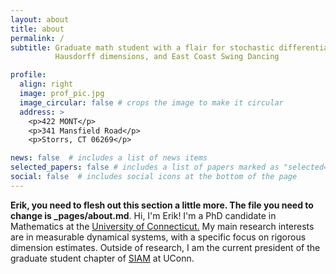 ```yaml
---
layout: about
title: about
permalink: /
subtitle: Graduate math student with a flair for stochastic differential equations,
          Hausdorff dimensions, and East Coast Swing Dancing

profile:
  align: right
  image: prof_pic.jpg
  image_circular: false # crops the image to make it circular
  address: >
    <p>422 MONT</p>
    <p>341 Mansfield Road</p>
    <p>Storrs, CT 06269</p>

news: false  # includes a list of news items
selected_papers: false # includes a list of papers marked as "selected={true}"
social: false  # includes social icons at the bottom of the page
---
```


**Erik, you need to flesh out this section a little more. The file you need to change
is _pages/about.md**. Hi, I'm Erik! I'm a PhD candidate in Mathematics at the [University of Connecticut.](https://math.uconn.edu/) My main research interests are in measurable dynamical systems, with a specific focus on rigorous dimension estimates. Outside of research, I am the current president of the graduate student chapter of [SIAM](https://siam.math.uconn.edu/) at UConn.